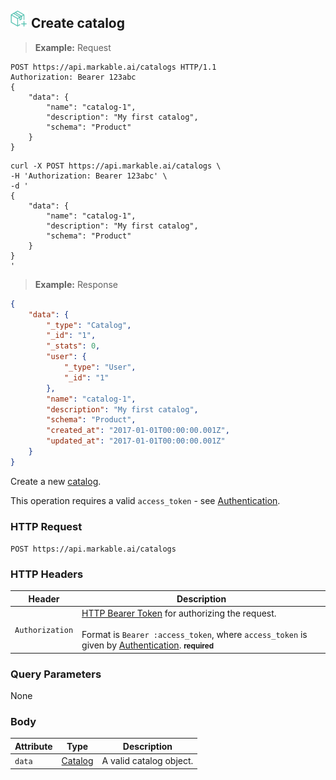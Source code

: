 
## <img src="images/create-catalog_icon.png" alt="create-catalog_icon" width="28px" height="auto"> Create catalog

> **Example:** Request

```http
POST https://api.markable.ai/catalogs HTTP/1.1
Authorization: Bearer 123abc
{
	"data": {
        "name": "catalog-1",
        "description": "My first catalog",
        "schema": "Product"
    }
}
```

```shell
curl -X POST https://api.markable.ai/catalogs \
-H 'Authorization: Bearer 123abc' \
-d '
{
	"data": {
        "name": "catalog-1",
        "description": "My first catalog",
        "schema": "Product"
    }
}
'
```

> **Example:** Response

```json
{
	"data": {
        "_type": "Catalog",
        "_id": "1",
        "_stats": 0,
        "user": {
            "_type": "User",
            "_id": "1"
        },
        "name": "catalog-1",
        "description": "My first catalog",
        "schema": "Product",
        "created_at": "2017-01-01T00:00:00.001Z",
        "updated_at": "2017-01-01T00:00:00.001Z"
    }
}
```


Create a new [catalog](#the-catalog-object).

<aside class="notice">
    This operation requires a valid <code>access_token</code> - see <a href="#authentication">Authentication</a>.
</aside>


### HTTP Request

`POST https://api.markable.ai/catalogs`


### HTTP Headers

Header              | Description
----------          | ----------
`Authorization`     | [HTTP Bearer Token](https://tools.ietf.org/html/rfc6750) for authorizing the request. <br><br>Format is `Bearer :access_token`, where `access_token` is given by [Authentication](#authentication). **<small>required</small>**


### Query Parameters

None


### Body

Attribute       | Type                  | Description
-------         | ----------            | -------
`data`          | [Catalog](#catalog)   | A valid catalog object.

